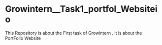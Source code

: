 # Growintern__Task1_portfol_Websiteio
This Repository is about the First task of Growintern . it is about the PortFolio Website
